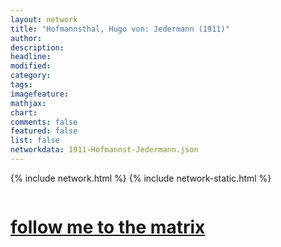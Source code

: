```yaml
---
layout: network
title: "Hofmannsthal, Hugo von: Jedermann (1911)"
author:
description:
headline:
modified:
category:
tags: 
imagefeature: 
mathjax: 
chart: 
comments: false
featured: false
list: false
networkdata: 1911-Hofmannst-Jedermann.json
---
```

{% include network.html %}
{% include network-static.html %}
<div class="row">
  <div class="small-5 small-centered columns"><a href="/matrix159"><h1>follow me to the matrix</h1></a>
</div>
</div>
